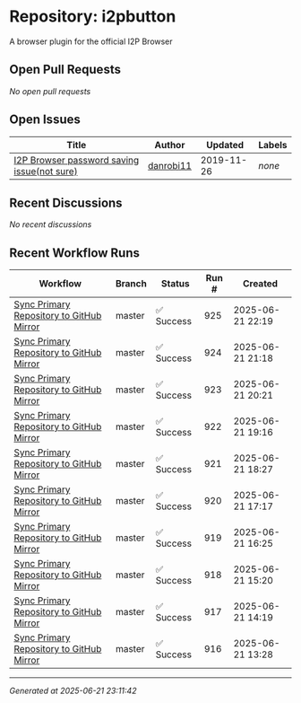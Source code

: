 # Repository: i2pbutton

A browser plugin for the official I2P Browser

## Open Pull Requests


*No open pull requests*


## Open Issues


| Title | Author | Updated | Labels |
|-------|--------|---------|--------|
| [I2P Browser password saving issue(not sure)](https://github.com/i2p/i2pbutton/issues/14) | [danrobi11](https://github.com/danrobi11) | 2019-11-26 | *none* |



## Recent Discussions


*No recent discussions*


## Recent Workflow Runs


| Workflow | Branch | Status | Run # | Created |
|----------|--------|--------|-------|---------|
| [Sync Primary Repository to GitHub Mirror](https://github.com/i2p/i2pbutton/actions/runs/15800169505) | master | ✅ Success | 925 | 2025-06-21 22:19 |
| [Sync Primary Repository to GitHub Mirror](https://github.com/i2p/i2pbutton/actions/runs/15799737122) | master | ✅ Success | 924 | 2025-06-21 21:18 |
| [Sync Primary Repository to GitHub Mirror](https://github.com/i2p/i2pbutton/actions/runs/15799318071) | master | ✅ Success | 923 | 2025-06-21 20:21 |
| [Sync Primary Repository to GitHub Mirror](https://github.com/i2p/i2pbutton/actions/runs/15798852180) | master | ✅ Success | 922 | 2025-06-21 19:16 |
| [Sync Primary Repository to GitHub Mirror](https://github.com/i2p/i2pbutton/actions/runs/15798482934) | master | ✅ Success | 921 | 2025-06-21 18:27 |
| [Sync Primary Repository to GitHub Mirror](https://github.com/i2p/i2pbutton/actions/runs/15797935084) | master | ✅ Success | 920 | 2025-06-21 17:17 |
| [Sync Primary Repository to GitHub Mirror](https://github.com/i2p/i2pbutton/actions/runs/15797549876) | master | ✅ Success | 919 | 2025-06-21 16:25 |
| [Sync Primary Repository to GitHub Mirror](https://github.com/i2p/i2pbutton/actions/runs/15797053595) | master | ✅ Success | 918 | 2025-06-21 15:20 |
| [Sync Primary Repository to GitHub Mirror](https://github.com/i2p/i2pbutton/actions/runs/15796581983) | master | ✅ Success | 917 | 2025-06-21 14:19 |
| [Sync Primary Repository to GitHub Mirror](https://github.com/i2p/i2pbutton/actions/runs/15796187791) | master | ✅ Success | 916 | 2025-06-21 13:28 |



---
*Generated at 2025-06-21 23:11:42*
